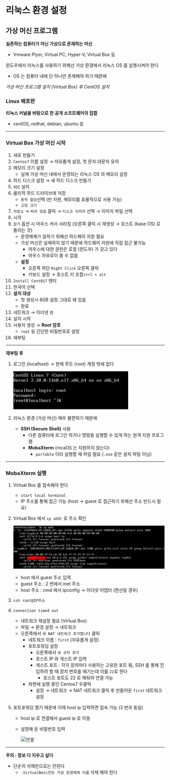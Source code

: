 # 리눅스 환경 설정

## 가상 머신 프로그램

**실존하는 컴퓨터가 아닌 가상으로 존재하는 머신**

* Vmware Plyer, Virtual PC, Hyper-V, Virtual Box 등

윈도우에서 리눅스를 사용하기 위해선 가상 환경에서 리눅스 OS 를 실행시켜야 한다

* OS 는 컴퓨터 내에 단 하나만 존재해야 하기 때문에

*가상 머신 프로그램 설치 (Virtual Box) 후 CentOS 설치*



### Linux 배포판

**리눅스 커널을 바탕으로 한 공개 소프트웨어의 집합**

* centOS, redhat, debian, ubuntu 등

---

### Virtual Box 가상 머신 시작

1. 새로 만들기
2. `Centos7` 이름 설정 &rarr; 자유롭게 설정, 첫 문자 대문자 유의
3. 메모리 크기 설정
   * 실제 가상 머신 내에서 운영되는 리눅스 OS 의 메모리 설정
4. 하드 디스크 설정 &rarr; 새 하드 디스크 만들기
5. `VDI` 설치 
6. 물리적 하드 드라이브에 저장
   * `동적 할당`선택 (빈 자원, 메모리를 효율적으로 사용 가능)
   * `고정 크기` 
7. `저장소` &rarr; `비어 있음` 클릭 &rarr; `디스크 이미지` 선택 &rarr; 이미지 파일 선택
8. 시작
9. `잡기` 옵션 시 마우스 커서 사라짐 (오른쪽 클릭 시 재생성 &rarr; 호스트 (base OS) 로 돌리는 것)
   * 운영체제가 일하기 위해선 하드웨어 자원 필요
   * 가상 머신은 실재하지 않기 때문에 하드웨어 자원에 직접 접근 불가능
     * 마우스에 대한 권한은 로컬 (윈도우) 가 갖고 있다
     * 마우스 자유로이 쓸 수 없음
   * **설정**
     * 오른쪽 하단 `Right Click` 오른쪽 클릭
     * 키보드 설정 &rarr; 호스트 키 조합`ctrl + alt`
10. `Install CentOS7` 엔터
11. 한국어 선택
12. **설치 대상**
    * 첫 생성시 8GB 설정 그대로 돼 있음
    * 완료
13. 네트워크 &rarr; 이더넷 `켬`
14. 설치 시작
15. 사용자 생성 &rarr; **Root 암호**
    * `root` 등 간단한 비밀번호로 설정
16. 재부팅

---

**재부팅 후**

1. 로그인 (localhost) &rarr; 현재 루트 (root) 계정 밖에 없다

   ![root](./assets/root.png)

2. 리눅스 환경 (가상 머신) 매우 불편하기 때문에
   * **SSH (Secure Shell)** 사용
     * 다른 컴퓨터에 로그인 하거나 명령을 실행할 수 있게 하는 원격 지원 프로그램
     * **MobaXterm** (mcaOS 는 지원하지 않는다)
       * `portable` 이라 실행할 때 파일 필요 (`.exe` 같은 설치 파일 아님)

---

### MobaXterm 실행

1. Virtual Box 를 접속해야 한다

   * `start local terminal`
   * IP 주소를 통해 접근 가능 (host &rarr; guest 로 접근하기 위해선 주소 반드시 필요)

2. Virtual Box 에서 `ip addr` 로 주소 확인

   ![아이피](./assets/ip_addr.png)

   * host 에서 guest 주소 입력
   * guest 주소 : 2 번에서 inet 주소
   * host 주소 : cmd 에서 ipconfig &rarr; 이더넷 어댑터 (랜선일 경우)

3. ```bash
   ssh root@IP주소
   ```

4. `connection timed out`

   *  네트워크 재설정 필요 (Virtual Box)
     * 파일 &rarr; 환경 설정 &rarr; 네트워크
     * 오른쪽에서 `새 NAT 네트워크 추가합니다` 클릭
       * 네트워크 이름 : `first` (자유롭게 설정)
       * 포트포워딩 설정
         * 오른쪽에서 `새 규칙 추가`
         * 호스트 IP 와 게스트 IP 입력
         * 게스트 포트 : 각각 장치마다 사용하는 고유한 포트 有, SSH 를 통해 진입하려 할 때 장치 번호를 매기는데 이를 `22`로 한다
           * 호스트 포트도 22 로 해둬야 연결 가능
       * 좌편에 실행 중인 Centos7 우클릭
         * 설정 &rarr; 네트워크 &rarr; NAT 네트워크 클릭 후 만들어둔 `first` 네트워크 설정

5. 포트포워딩 했기 때문에 이제 host ip 입력하면 접속 가능 (3 번과 동일)

   * host ip 로 연결해서 guest ip 로 이동 

   * 설정해 둔 비밀번호 입력

     ![연결](./assets/connection.png)

---

**주의 : 정보 다 지우고 싶다**

* 단순히 삭제만으로는 안된다
  * `.VirtualBox\만든 가상 운영체제 이름` 삭제 해야 한다